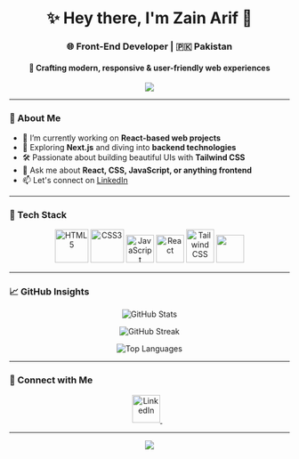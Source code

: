<h1 align="center">✨ Hey there, I'm Zain Arif 👋</h1>
<h3 align="center">🌐 Front-End Developer | 🇵🇰 Pakistan</h3>
<h4 align="center">🚀 Crafting modern, responsive & user-friendly web experiences</h4>

<p align="center">
  <img src="https://readme-typing-svg.herokuapp.com/?lines=React+Developer;TailwindCSS+Enthusiast;JavaScript+Lover;Clean+UI+Advocate&center=true&width=500&height=45">
</p>

---

### 🌟 About Me

- 🔭 I’m currently working on **React-based web projects**
- 🌱 Exploring **Next.js** and diving into **backend technologies**
- 🛠️ Passionate about building beautiful UIs with **Tailwind CSS**
- 💬 Ask me about **React, CSS, JavaScript, or anything frontend**
- 📫 Let's connect on [LinkedIn](https://linkedin.com/in/zain-arif-8a5302224)

---

### 🔧 Tech Stack

<p align="center">
  <img src="https://cdn.jsdelivr.net/gh/devicons/devicon/icons/html5/html5-original-wordmark.svg" alt="HTML5" width="60" height="60"/>
  <img src="https://cdn.jsdelivr.net/gh/devicons/devicon/icons/css3/css3-original-wordmark.svg" alt="CSS3" width="60" height="60"/>
  <img src="https://cdn.jsdelivr.net/gh/devicons/devicon/icons/javascript/javascript-original.svg" alt="JavaScript" width="50" height="50"/>
  <img src="https://cdn.jsdelivr.net/gh/devicons/devicon/icons/react/react-original-wordmark.svg" alt="React" width="50" height="50"/>
  <img src="https://www.vectorlogo.zone/logos/tailwindcss/tailwindcss-icon.svg" alt="Tailwind CSS" width="50" height="60"/>
    <img src="https://cdn.jsdelivr.net/gh/devicons/devicon/icons/git/git-original.svg" width="50" height="50" />
</p>

---

### 📈 GitHub Insights

<p align="center">
  <img src="https://github-readme-stats.vercel.app/api?username=zain-arif2&show_icons=true&theme=tokyonight" alt="GitHub Stats" />
</p>
<p align="center">
  <img src="https://github-readme-streak-stats.herokuapp.com/?user=zain-arif2&theme=tokyonight" alt="GitHub Streak" />
</p>
<p align="center">
  <img src="https://github-readme-stats.vercel.app/api/top-langs/?username=zain-arif2&layout=compact&theme=tokyonight" alt="Top Languages" />
</p>

---

### 🤝 Connect with Me

<p align="center">
  <a href="https://linkedin.com/in/zain-arif-8a5302224" target="_blank">
    <img src="https://raw.githubusercontent.com/rahuldkjain/github-profile-readme-generator/master/src/images/icons/Social/linked-in-alt.svg" alt="LinkedIn" width="50" height="50"/>
  </a>
  &nbsp;&nbsp;
</p>

---

<p align="center">
  <img src="https://capsule-render.vercel.app/api?type=waving&color=0e75b6&height=100&section=footer"/>
</p>
